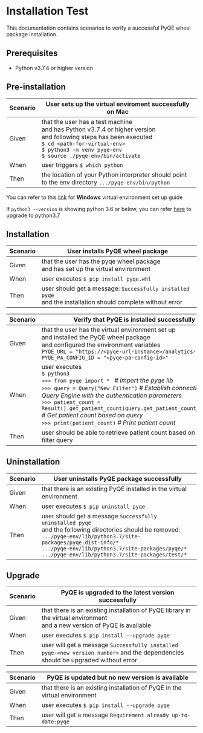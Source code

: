 # Installation Test

This documentation contains scenarios to verify a successful PyQE wheel package installation.

## Prerequisites

<ul>
    <li>Python v3.7.4 or higher version</li>
</ul>

## Pre-installation

| Scenario | User sets up the virtual enviroment successfully on Mac                                                                                                                                                                                  |
| -------- | ---------------------------------------------------------------------------------------------------------------------------------------------------------------------------------------------------------------------------------------- |
| Given    | that the user has a test machine </br> and has Python v3.7.4 or higher version </br> and following steps has been executed </br> `$ cd <path-for-virtual-env> `</br>`$ python3 -m venv pyqe-env` </br>`$ source ./pyqe-env/bin/activate` |
| When     | user triggers `$ which python`                                                                                                                                                                                                           |
| Then     | the location of your Python interpreter should point to the env directory `.../pyqe-env/bin/python`                                                                                                                                      |

You can refer to this [link](portability-test.md) for **Windows** virtual environment set up guide

If `python3 --version` is showing python 3.6 or below, you can refer [here](upgrade-python3.md) to upgrade to python3.7

## Installation

| Scenario | User installs PyQE wheel package                                                                                  |
| -------- | ----------------------------------------------------------------------------------------------------------------- |
| Given    | that the user has the pyqe wheel package </br> and has set up the virtual environment                             |
| When     | user executes `$ pip install pyqe.whl`                                                                            |
| Then     | user should get a message: `Successfully installed pyqe` </br> and the installation should complete without error |

| Scenario | Verify that PyQE is installed successfully                                                                                                                                                                                                                                                                                                                                                            |
| -------- | ----------------------------------------------------------------------------------------------------------------------------------------------------------------------------------------------------------------------------------------------------------------------------------------------------------------------------------------------------------------------------------------------------- |
| Given    | that the user has the virtual environment set up </br> and installed the PyQE wheel package </br> and configured the environment variables </br> `PYQE_URL = "https://<pyqe-url-instance>/analytics-svc/"` </br>`PYQE_PA_CONFIG_ID = "<pyqe-pa-config-id>"`                                                                                                                                              |
| When     | user executes </br> `$ python3` </br> `>>> from pyqe import * ` _# Import the pyqe lib_ <br> `>>> query = Query("New Filter")` _# Establish connection to D4L Query Engine with the authentication parameters_ </br> `>>> patient_count = Result().get_patient_count(query.get_patient_count_filter())` _# Get patient count based on query_ </br> `>>> print(patient_count)` _# Print patient count_ |
| Then     | user should be able to retrieve patient count based on provided filter query                                                                                                                                                                                                                                                                                                                          |

## Uninstallation

| Scenario | User uninstalls PyQE package successfully                                                                                                                                                                                                                                                          |
| -------- | -------------------------------------------------------------------------------------------------------------------------------------------------------------------------------------------------------------------------------------------------------------------------------------------------- |
| Given    | that there is an existing PyQE installed in the virtual environment                                                                                                                                                                                                                                |
| When     | user executes `$ pip uninstall pyqe`                                                                                                                                                                                                                                                               |
| Then     | user should get a message `Successfully uninstalled pyqe` </br> and the following directories should be removed: </br> `.../pyqe-env/lib/python3.7/site-packages/pyqe.dist-info/*` </br> `.../pyqe-env/lib/python3.7/site-packages/pyqe/*` </br> `.../pyqe-env/lib/python3.7/site-packages/test/*` |

## Upgrade

| Scenario | PyQE is upgraded to the latest version successfully                                                                              |
| -------- | -------------------------------------------------------------------------------------------------------------------------------- |
| Given    | that there is an existing installation of PyQE library in the virtual environment </br> and a new version of PyQE is available   |
| When     | user executes `$ pip install --upgrade pyqe`                                                                                     |
| Then     | user will get a message `Successfully installed pyqe-<new version number>` and the dependencies should be upgraded without error |

| Scenario | PyQE is updated but no new version is available                                 |
| -------- | ------------------------------------------------------------------------------- |
| Given    | that there is an existing installation of PyQE in the virtual environment </br> |
| When     | user executes `$ pip install --upgrade pyqe`                                    |
| Then     | user will get a message `Requirement already up-to-date:pyqe`                   |
